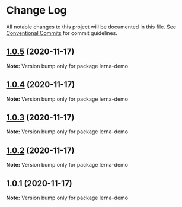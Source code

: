 # Change Log

All notable changes to this project will be documented in this file.
See [Conventional Commits](https://conventionalcommits.org) for commit guidelines.

## [1.0.5](https://github.com/JinpingMa/lerna-demo/compare/v1.0.4...v1.0.5) (2020-11-17)

**Note:** Version bump only for package lerna-demo





## [1.0.4](https://github.com/JinpingMa/lerna-demo/compare/v1.0.3...v1.0.4) (2020-11-17)

**Note:** Version bump only for package lerna-demo





## [1.0.3](https://github.com/JinpingMa/lerna-demo/compare/v1.0.2...v1.0.3) (2020-11-17)

**Note:** Version bump only for package lerna-demo





## [1.0.2](https://github.com/JinpingMa/lerna-demo/compare/v1.0.1...v1.0.2) (2020-11-17)

**Note:** Version bump only for package lerna-demo





## 1.0.1 (2020-11-17)

**Note:** Version bump only for package lerna-demo
